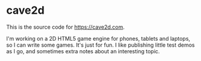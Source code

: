 cave2d
======

This is the source code for https://cave2d.com.

I'm working on a 2D HTML5 game engine for phones, tablets and laptops,
so I can write some games. It's just for fun.
I like publishing little test demos as I go, and sometimes extra notes
about an interesting topic.
